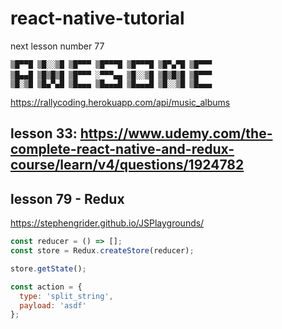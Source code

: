 # react-native-tutorial

next lesson number 77

```
▒█▀▀█ ▒█░░▒█ ▒█▀▀▀ ▒█▀▀▀█ ▒█▀▀▀█ ▒█▀▄▀█ ▒█▀▀▀ 
▒█▄▄█ ▒█▒█▒█ ▒█▀▀▀ ░▀▀▀▄▄ ▒█░░▒█ ▒█▒█▒█ ▒█▀▀▀ 　
▒█░▒█ ▒█▄▀▄█ ▒█▄▄▄ ▒█▄▄▄█ ▒█▄▄▄█ ▒█░░▒█ ▒█▄▄▄ 
```

https://rallycoding.herokuapp.com/api/music_albums

## lesson 33: https://www.udemy.com/the-complete-react-native-and-redux-course/learn/v4/questions/1924782

## lesson 79 - Redux
https://stephengrider.github.io/JSPlaygrounds/
```javascript
const reducer = () => [];
const store = Redux.createStore(reducer);

store.getState();

const action = { 
  type: 'split_string',
  payload: 'asdf'
};
```